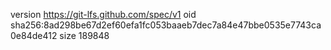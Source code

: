 version https://git-lfs.github.com/spec/v1
oid sha256:8ad298be67d2ef60efa1fc053baaeb7dec7a84e47bbe0535e7743ca0e84de412
size 189848
